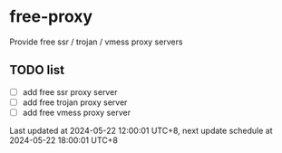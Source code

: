
# free-proxy
Provide free ssr / trojan / vmess proxy servers


## TODO list
- [ ] add free ssr proxy server
- [ ] add free trojan proxy server
- [ ] add free vmess proxy server

Last updated at 2024-05-22 12:00:01 UTC+8, next update schedule at 2024-05-22 18:00:01 UTC+8

